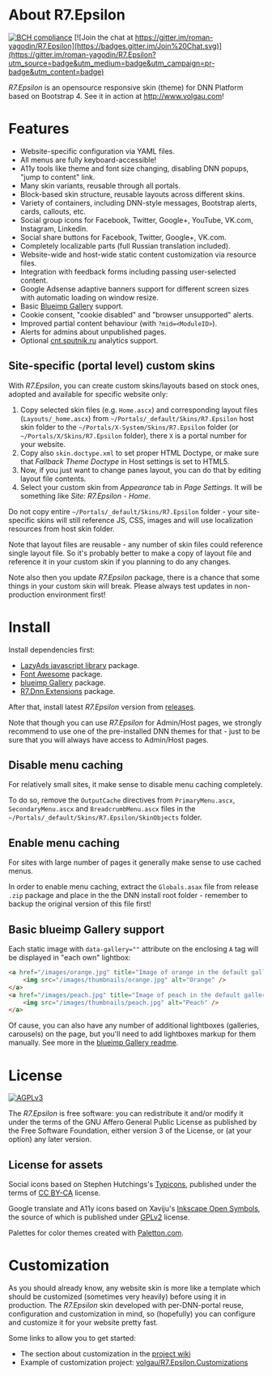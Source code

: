 # About R7.Epsilon

[![BCH compliance](https://bettercodehub.com/edge/badge/roman-yagodin/R7.Epsilon)](https://bettercodehub.com/)
[![Join the chat at https://gitter.im/roman-yagodin/R7.Epsilon](https://badges.gitter.im/Join%20Chat.svg)](https://gitter.im/roman-yagodin/R7.Epsilon?utm_source=badge&utm_medium=badge&utm_campaign=pr-badge&utm_content=badge)

*R7.Epsilon* is an opensource responsive skin (theme) for DNN Platform based on Bootstrap 4.
See it in action at http://www.volgau.com!

# Features

- Website-specific configuration via YAML files.
- All menus are fully keyboard-accessible!
- A11y tools like theme and font size changing, disabling DNN popups, "jump to content" link.
- Many skin variants, reusable through all portals.
- Block-based skin structure, reusable layouts across different skins.
- Variety of containers, including DNN-style messages, Bootstrap alerts, cards, callouts, etc.
- Social group icons for Facebook, Twitter, Google+, YouTube, VK.com, Instagram, Linkedin.
- Social share buttons for Facebook, Twitter, Google+, VK.com.
- Completely localizable parts (full Russian translation included).
- Website-wide and host-wide static content customization via resource files.
- Integration with feedback forms including passing user-selected content.
- Google Adsense adaptive banners support for different screen sizes with automatic loading on window resize.
- Basic [Blueimp Gallery](https://blueimp.github.io/Gallery/) support.
- Cookie consent, "cookie disabled" and "browser unsupported" alerts.
- Improved partial content behaviour (with `?mid=<ModuleID>`).
- Alerts for admins about unpublished pages.
- Optional [cnt.sputnik.ru](https://cnt.sputnik.ru/) analytics support.

## Site-specific (portal level) custom skins

With *R7.Epsilon*, you can create custom skins/layouts based on stock ones, adopted and available for specific website only:

1. Copy selected skin files (e.g. `Home.ascx`) and corresponding layout files (`Layouts/_home.ascx`) from `~/Portals/_default/Skins/R7.Epsilon` host skin folder to the `~/Portals/X-System/Skins/R7.Epsilon` folder (or `~/Portals/X/Skins/R7.Epsilon` folder), there `X` is a portal number for your website.
2. Copy also `skin.doctype.xml` to set proper HTML Doctype, or make sure that *Fallback Theme Doctype* in Host settings is set to HTML5.
3. Now, if you just want to change panes layout, you can do that by editing layout file contents.
5. Select your custom skin from *Appearance* tab in *Page Settings*. It will be something like *Site: R7.Epsilon - Home*.

Do not copy entire `~/Portals/_default/Skins/R7.Epsilon` folder - your site-specific skins will still reference JS, CSS, images and will use localization resources from host skin folder.

Note that layout files are reusable - any number of skin files could reference single layout file. So it's probably better to make a copy of layout file and reference it in your custom skin if you planning to do any changes.

Note also then you update *R7.Epsilon* package, there is a chance that some things in your custom skin will break.
Please always test updates in non-production environment first!

# Install

Install dependencies first:

- [LazyAds javascript library](https://github.com/roman-yagodin/R7.Dnn.JavaScriptLibraries/releases/tag/lazyads-v1.1.10) package.
- [Font Awesome](https://github.com/roman-yagodin/R7.Dnn.JavaScriptLibraries/releases/tag/font-awesome-v5.12.0) package.
- [blueimp Gallery](https://github.com/roman-yagodin/R7.Dnn.JavaScriptLibraries/releases/tag/blueimp-v3.3.0) package.
- [R7.Dnn.Extensions](https://github.com/roman-yagodin/R7.Dnn.Extensions/releases/tag/v0.14.2) package.

After that, install latest *R7.Epsilon* version from [releases](https://github.com/roman-yagodin/R7.Epsilon/releases).

Note that though you can use *R7.Epsilon* for Admin/Host pages, we strongly recommend to use one of the pre-installed DNN themes for that -
just to be sure that you will always have access to Admin/Host pages.

## Disable menu caching

For relatively small sites, it make sense to disable menu caching completely.

To do so, remove the `OutputCache` directives from `PrimaryMenu.ascx`, `SecondaryMenu.ascx` and `BreadcrumbMenu.ascx` files
in the `~/Portals/_default/Skins/R7.Epsilon/SkinObjects` folder.

## Enable menu caching

For sites with large number of pages it generally make sense to use cached menus.

In order to enable menu caching, extract the `Globals.asax` file from release `.zip` package and place in the the DNN install root folder -
remember to backup the original version of this file first!

## Basic blueimp Gallery support

Each static image with `data-gallery=""` attribute on the enclosing `A` tag will be displayed in "each own" lightbox:

```HTML
<a href="/images/orange.jpg" title="Image of orange in the default gallery" data-gallery="">
    <img src="/images/thumbnails/orange.jpg" alt="Orange" />
</a>
<a href="/images/peach.jpg" title="Image of peach in the default gallery" data-gallery="">
    <img src="/images/thumbnails/peach.jpg" alt="Peach" />
</a>
```

Of cause, you can also have any number of additional lightboxes (galleries, carousels) on the page,
but you'll need to add lightboxes markup for them manually. See more in the [blueimp Gallery readme](https://github.com/blueimp/Gallery).

# License

[![AGPLv3](https://www.gnu.org/graphics/agplv3-155x51.png)](https://www.gnu.org/licenses/agpl-3.0.html)

The *R7.Epsilon* is free software: you can redistribute it and/or modify it under the terms of
the GNU Affero General Public License as published by the Free Software Foundation, either version 3 of the License,
or (at your option) any later version.

## License for assets

Social icons based on Stephen Hutchings's [Typicons](https://github.com/stephenhutchings/typicons.font),
published under the terms of [CC BY-CA](http://creativecommons.org/licenses/by-sa/3.0/) license.

Google translate and A11y icons based on Xaviju's [Inkscape Open Symbols](https://github.com/Xaviju/inkscape-open-symbols),
the source of which is published under [GPLv2](http://opensource.org/licenses/GPL-2.0) license.

Palettes for color themes created with [Paletton.com](http://paletton.com).

# Customization

As you should already know, any website skin is more like a template which should be customized (sometimes very heavily)
before using it in production. The *R7.Epsilon* skin developed with per-DNN-portal reuse, configuration and customization in mind,
so (hopefully) you can configure and customize it for your website pretty fast.

Some links to allow you to get started:

- The section about customization in the [project wiki](https://github.com/roman-yagodin/R7.Epsilon/wiki/Customization)
- Example of customization project: [volgau/R7.Epsilon.Customizations](https://github.com/volgau/R7.Epsilon.Customizations)
